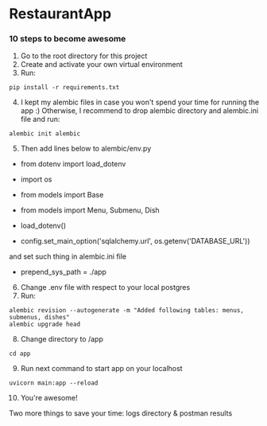 # RestaurantApp

### 10 steps to become awesome
1) Go to the root directory for this project
2) Create and activate your own virtual environment
3) Run:
```
pip install -r requirements.txt 
```
4) I kept my alembic files in case you won't spend your time for running the app :)
Otherwise, I recommend to drop alembic directory and alembic.ini file and run:

```
alembic init alembic
```
5) Then add lines below to alembic/env.py 

* from dotenv import load_dotenv

* import os

* from models import Base

* from models import Menu, Submenu, Dish

* load_dotenv()

* config.set_main_option('sqlalchemy.url', os.getenv('DATABASE_URL'))

and set such thing in alembic.ini file

* prepend_sys_path = ./app

6) Change .env file with respect to your local postgres
7) Run:
```
alembic revision --autogenerate -m "Added following tables: menus, submenus, dishes"
alembic upgrade head
```
8) Change directory to /app
```commandline
cd app
```
9) Run next command to start app on your localhost
```commandline
uvicorn main:app --reload
```
10) You're awesome!

Two more things to save your time: logs directory & postman results
